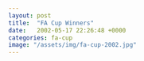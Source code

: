 ```yaml
---
layout: post
title:  "FA Cup Winners"
date:   2002-05-17 22:26:48 +0000
categories: fa-cup
image: "/assets/img/fa-cup-2002.jpg"
---
```

